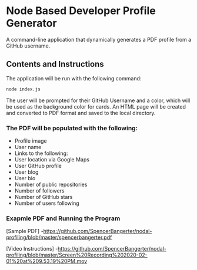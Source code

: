 # Node Based Developer Profile Generator

A command-line application that dynamically generates a PDF profile from a GitHub username. 

## Contents and Instructions
The application will be run with the following command:

```sh
node index.js
```

The user will be prompted for their GitHub Username and a color, which will be used as the background color for cards.
An HTML page will be created and converted to PDF format and saved to the local directory.


### The PDF will be populated with the following:

* Profile image
* User name
* Links to the following:
* User location via Google Maps
* User GitHub profile
* User blog
* User bio
* Number of public repositories
* Number of followers
* Number of GitHub stars
* Number of users following

### Exapmle PDF and Running the Program

[Sample PDF]
-https://github.com/SpencerBangerter/nodal-profiling/blob/master/spencerbangerter.pdf

[Video Instructions]
-https://github.com/SpencerBangerter/nodal-profiling/blob/master/Screen%20Recording%202020-02-01%20at%209.53.19%20PM.mov

